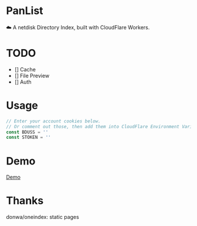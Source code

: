 # PanList
 ☁️ A netdisk Directory Index, built with CloudFlare Workers.

# TODO
- [] Cache
- [] File Preview
- [] Auth

# Usage
```javascript
// Enter your account cookies below.
// Or comment out those, then add them into CloudFlare Environment Variables.
const BDUSS = ''
const STOKEN = ''
```

# Demo 
[Demo](https://list.acg.uy)

# Thanks
donwa/oneindex: static pages
